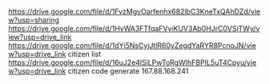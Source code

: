 https://drive.google.com/file/d/1FvzMgvOarfenhx682lbC3KneTxQAhDZd/view?usp=sharing
https://drive.google.com/file/d/1HvWA3FTfqaFVyiKUV3Ab0HJrC0VSjTWy/view?usp=drive_link
https://drive.google.com/file/d/1dYj5NsCyjJtlR60yZegdYaRYR8PcnoJN/view?usp=drive_link citizen list
https://drive.google.com/file/d/16uJ2e4lSiLPwToRgWIhFBPIL5uT4Cpyu/view?usp=drive_link citizen code generate
167.88.168.241
